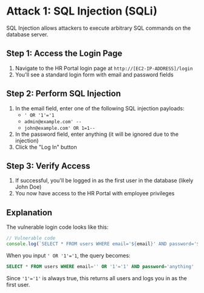 
# Attack 1: SQL Injection (SQLi)

SQL Injection allows attackers to execute arbitrary SQL commands on the database server.

## Step 1: Access the Login Page

1. Navigate to the HR Portal login page at `http://[EC2-IP-ADDRESS]/login`
2. You'll see a standard login form with email and password fields

## Step 2: Perform SQL Injection

1. In the email field, enter one of the following SQL injection payloads:
   - `' OR '1'='1`  
   - `admin@example.com' --`  
   - `john@example.com' OR 1=1--`
2. In the password field, enter anything (it will be ignored due to the injection)
3. Click the "Log In" button

## Step 3: Verify Access

1. If successful, you'll be logged in as the first user in the database (likely John Doe)
2. You now have access to the HR Portal with employee privileges

## Explanation

The vulnerable login code looks like this:
```javascript
// Vulnerable code
console.log(`SELECT * FROM users WHERE email='${email}' AND password='${password}'`);
```

When you input `' OR '1'='1`, the query becomes:
```sql
SELECT * FROM users WHERE email='' OR '1'='1' AND password='anything'
```

Since `'1'='1'` is always true, this returns all users and logs you in as the first user.
